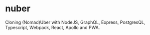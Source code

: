 # nuber
Cloning (Nomad)Uber with NodeJS, GraphQL, Express, PostgresQL, Typescript, Webpack, React, Apollo and PWA.
